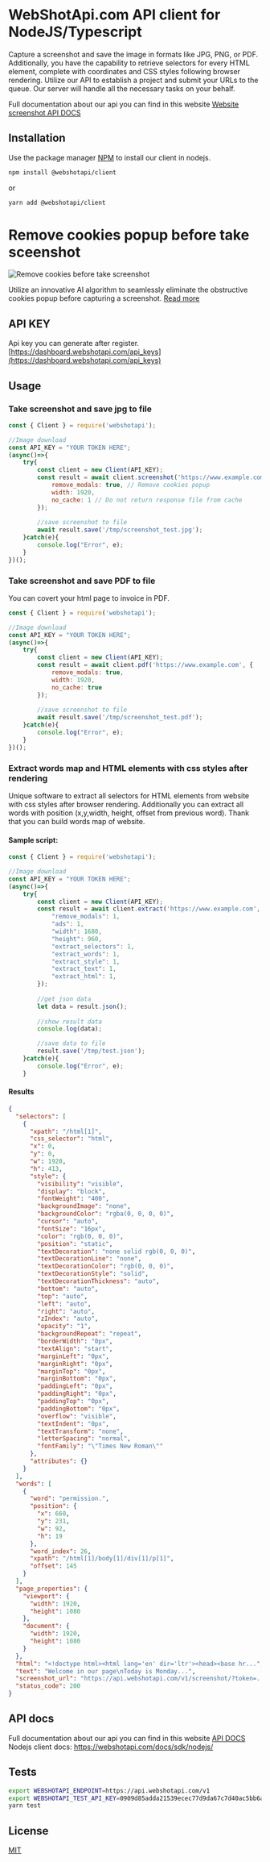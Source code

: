 # WebShotApi.com API client for NodeJS/Typescript

Capture a screenshot and save the image in formats like JPG, PNG, or PDF. Additionally, you have the capability to retrieve selectors for every HTML element, complete with coordinates and CSS styles following browser rendering. Utilize our API to establish a project and submit your URLs to the queue. Our server will handle all the necessary tasks on your behalf.

Full documentation about our api you can find in this website [Website screenshot API DOCS](https://webshotapi.com/docs/)

## Installation

Use the package manager [NPM](https://www.npmjs.com/package/@webshotapi/client) to install our client in nodejs.

```bash
npm install @webshotapi/client
```

or

```sh
yarn add @webshotapi/client
```

# Remove cookies popup before take sceenshot
![Remove cookies before take screenshot](https://raw.githubusercontent.com/webshotapi/webshotapi-website-screenshot-php-client/6681d3d38ea13391a30b2e43b8c37191e2d41bef/images/remove-cookies-before-take-screenshot.png)

Utilize an innovative AI algorithm to seamlessly eliminate the obstructive cookies popup before capturing a screenshot. [Read more](http://webshotapi.com/blog/remove-cookies-before-take-screenshot/)


## API KEY
Api key you can generate after register.
[https://dashboard.webshotapi.com/api_keys](https://dashboard.webshotapi.com/api_keys)

## Usage

### Take screenshot and save jpg to file
```javascript
const { Client } = require('webshotapi');

//Image download
const API_KEY = "YOUR TOKEN HERE";
(async()=>{
    try{
        const client = new Client(API_KEY);
        const result = await client.screenshot('https://www.example.com', 'jpg', {
            remove_modals: true, // Remove cookies popup
            width: 1920,
            no_cache: 1 // Do not return response file from cache
        });
        
        //save screenshot to file
        await result.save('/tmp/screenshot_test.jpg');
    }catch(e){
        console.log("Error", e);
    }
})();
```

### Take screenshot and save PDF to file
You can covert your html page to invoice in PDF.
```javascript
const { Client } = require('webshotapi');

//Image download
const API_KEY = "YOUR TOKEN HERE";
(async()=>{
    try{
        const client = new Client(API_KEY);
        const result = await client.pdf('https://www.example.com', {
            remove_modals: true,
            width: 1920,
            no_cache: true
        });
        
        //save screenshot to file
        await result.save('/tmp/screenshot_test.pdf');
    }catch(e){
        console.log("Error", e);
    }
})();
```

### Extract words map and HTML elements with css styles after rendering
Unique software to extract all selectors for HTML elements from website with css styles after browser rendering. Additionally you can extract all words with position (x,y,width, height, offset from previous word). Thank that you can build words map of website.

#### Sample script:
```javascript
const { Client } = require('webshotapi');

//Image download
const API_KEY = "YOUR TOKEN HERE";
(async()=>{
    try{
        const client = new Client(API_KEY);
        const result = await client.extract('https://www.example.com', {
            "remove_modals": 1,
            "ads": 1,
            "width": 1680,
            "height": 960,
            "extract_selectors": 1,
            "extract_words": 1,
            "extract_style": 1,
            "extract_text": 1,
            "extract_html": 1,
        });
        
        //get json data
        let data = result.json();
        
        //show result data
        console.log(data);

        //save data to file
        result.save('/tmp/test.json');
    }catch(e){
        console.log("Error", e);
    }
```
#### Results

```json
{
  "selectors": [
    {
      "xpath": "/html[1]",
      "css_selector": "html",
      "x": 0,
      "y": 0,
      "w": 1920,
      "h": 413,
      "style": {
        "visibility": "visible",
        "display": "block",
        "fontWeight": "400",
        "backgroundImage": "none",
        "backgroundColor": "rgba(0, 0, 0, 0)",
        "cursor": "auto",
        "fontSize": "16px",
        "color": "rgb(0, 0, 0)",
        "position": "static",
        "textDecoration": "none solid rgb(0, 0, 0)",
        "textDecorationLine": "none",
        "textDecorationColor": "rgb(0, 0, 0)",
        "textDecorationStyle": "solid",
        "textDecorationThickness": "auto",
        "bottom": "auto",
        "top": "auto",
        "left": "auto",
        "right": "auto",
        "zIndex": "auto",
        "opacity": "1",
        "backgroundRepeat": "repeat",
        "borderWidth": "0px",
        "textAlign": "start",
        "marginLeft": "0px",
        "marginRight": "0px",
        "marginTop": "0px",
        "marginBottom": "0px",
        "paddingLeft": "0px",
        "paddingRight": "0px",
        "paddingTop": "0px",
        "paddingBottom": "0px",
        "overflow": "visible",
        "textIndent": "0px",
        "textTransform": "none",
        "letterSpacing": "normal",
        "fontFamily": "\"Times New Roman\""
      },
      "attributes": {}
    }
  ],
  "words": [
    {
      "word": "permission.",
      "position": {
        "x": 660,
        "y": 231,
        "w": 92,
        "h": 19
      },
      "word_index": 26,
      "xpath": "/html[1]/body[1]/div[1]/p[1]",
      "offset": 145
    }
  ],
  "page_properties": {
    "viewport": {
      "width": 1920,
      "height": 1080
    },
    "document": {
      "width": 1920,
      "height": 1080
    }
  },
  "html": "<!doctype html><html lang='en' dir='ltr'><head><base hr...",
  "text": "Welcome in our page\nToday is Monday...",
  "screenshot_url": "https://api.webshotapi.com/v1/screenshot/?token=....&width=1920&height=960",
  "status_code": 200
}

```

## API docs
Full documentation about our api you can find in this website [API DOCS](https://webshotapi.com/docs/)
Nodejs client docs: https://webshotapi.com/docs/sdk/nodejs/

## Tests
```sh
export WEBSHOTAPI_ENDPOINT=https://api.webshotapi.com/v1
export WEBSHOTAPI_TEST_API_KEY=0909d85adda21539ecec77d9da67c7d40ac5bb6a652fa240cdc1acc6e411139e # This is example api key ;)
yarn test
```

## License
[MIT](https://choosealicense.com/licenses/mit/)